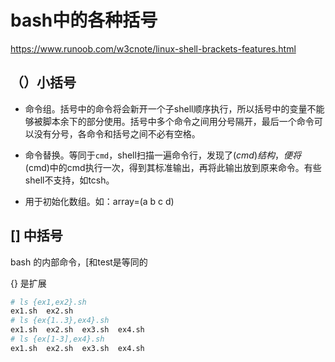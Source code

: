 # bash中的各种括号

https://www.runoob.com/w3cnote/linux-shell-brackets-features.html


## （）小括号


- 命令组。括号中的命令将会新开一个子shell顺序执行，所以括号中的变量不能够被脚本余下的部分使用。括号中多个命令之间用分号隔开，最后一个命令可以没有分号，各命令和括号之间不必有空格。


- 命令替换。等同于`cmd`，shell扫描一遍命令行，发现了$(cmd)结构，便将$(cmd)中的cmd执行一次，得到其标准输出，再将此输出放到原来命令。有些shell不支持，如tcsh。

- 用于初始化数组。如：array=(a b c d)


## [] 中括号

bash 的内部命令，[和test是等同的


{} 是扩展
 

```bash
# ls {ex1,ex2}.sh    
ex1.sh  ex2.sh    
# ls {ex{1..3},ex4}.sh    
ex1.sh  ex2.sh  ex3.sh  ex4.sh    
# ls {ex[1-3],ex4}.sh    
ex1.sh  ex2.sh  ex3.sh  ex4.sh    
```